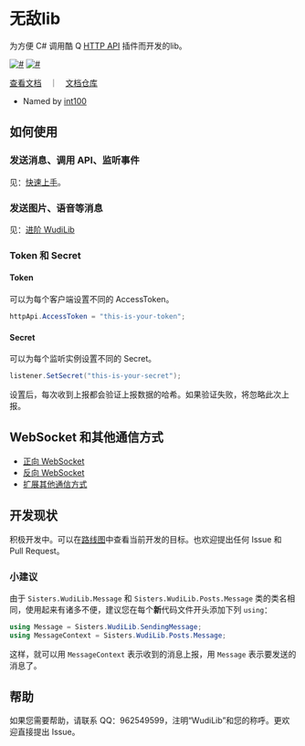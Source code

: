 <div lang="zh-CN">

# 无敌lib
为方便 C# 调用酷 Q [HTTP API](https://github.com/richardchien/coolq-http-api) 插件而开发的lib。

[![#](https://img.shields.io/nuget/v/Sisters.WudiLib.svg)](https://www.nuget.org/packages/Sisters.WudiLib/)
[![#](https://img.shields.io/nuget/v/Sisters.WudiLib.WebSocket.svg)](https://www.nuget.org/packages/Sisters.WudiLib.WebSocket/)

[查看文档](https://wudilib.b11p.com/)　｜　[文档仓库](https://github.com/b11p/Sisters.WudiLib-docs)

- Named by [int100](https://github.com/1004121460)

## 如何使用
### 发送消息、调用 API、监听事件
见：[快速上手](https://wudilib.b11p.com/zhinan/kuaisushangshou.html)。

### 发送图片、语音等消息
见：[进阶 WudiLib](https://wudilib.b11p.com/zhinan/jinjie-wudilib.html)

### Token 和 Secret
#### Token
可以为每个客户端设置不同的 AccessToken。
```C#
httpApi.AccessToken = "this-is-your-token";
```

#### Secret
可以为每个监听实例设置不同的 Secret。
```C#
listener.SetSecret("this-is-your-secret");
```
设置后，每次收到上报都会验证上报数据的哈希。如果验证失败，将忽略此次上报。

## WebSocket 和其他通信方式
- [正向 WebSocket](https://wudilib.b11p.com/tongxinfangshi/zhengxiang-websocket.html)
- [反向 WebSocket](https://wudilib.b11p.com/tongxinfangshi/fanxiang-websocket.html)
- [扩展其他通信方式](https://wudilib.b11p.com/kuozhan/tongxinfangshi.html)

<!-- ### 与现有代码共同使用
WudiLib 支持将收到的上报数据转发到另一处，相当于有两个上报地址，使得以前的代码可以继续运行，降低迁移成本。
```C#
listener.ForwardTo = "http://[::1]:10202"; // 转发路径，监听到的事件会被转发到此处。
```
只要原来的代码监听 http://[::1]:10202，就可以不用任何修改继续运行，就像直接上报到 http://[::1]:10202 一样。

*注意：转发功能将传递头部中的 `X-Signature` 字段，也就是相当于使用相同的 Secret。不支持直接通过上报数据进行响应（请访问 API 以响应上报）。* -->

## 开发现状
积极开发中。可以在[路线图](https://wudilib.b11p.com/luxiantu.html)中查看当前开发的目标。也欢迎提出任何 Issue 和 Pull Request。

### 小建议
由于 `Sisters.WudiLib.Message` 和 `Sisters.WudiLib.Posts.Message` 类的类名相同，使用起来有诸多不便，建议您在每个**新**代码文件开头添加下列 `using`：
```C#
using Message = Sisters.WudiLib.SendingMessage;
using MessageContext = Sisters.WudiLib.Posts.Message;
```
这样，就可以用 `MessageContext` 表示收到的消息上报，用 `Message` 表示要发送的消息了。

## 帮助
如果您需要帮助，请联系 QQ：962549599，注明“WudiLib”和您的称呼。更欢迎直接提出 Issue。

</div>